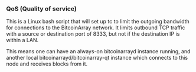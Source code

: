 ### QoS (Quality of service) ###

This is a Linux bash script that will set up tc to limit the outgoing bandwidth for connections to the BitcoinArray network. It limits outbound TCP traffic with a source or destination port of 8333, but not if the destination IP is within a LAN.

This means one can have an always-on bitcoinarrayd instance running, and another local bitcoinarrayd/bitcoinarray-qt instance which connects to this node and receives blocks from it.
